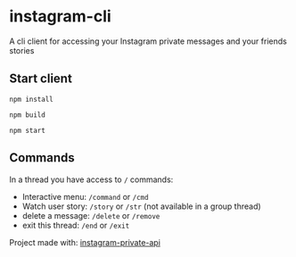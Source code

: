 # instagram-cli

A cli client for accessing your Instagram private messages and your friends stories

## Start client
```
npm install
```
```
npm build
```
```
npm start
```

## Commands

In a thread you have access to `/` commands:
- Interactive menu: `/command` or `/cmd`
- Watch user story: `/story` or `/str` (not available in a group thread)
- delete a message: `/delete` or `/remove`
- exit this thread: `/end` or `/exit`

Project made with: [instagram-private-api](https://github.com/dilame/instagram-private-api)